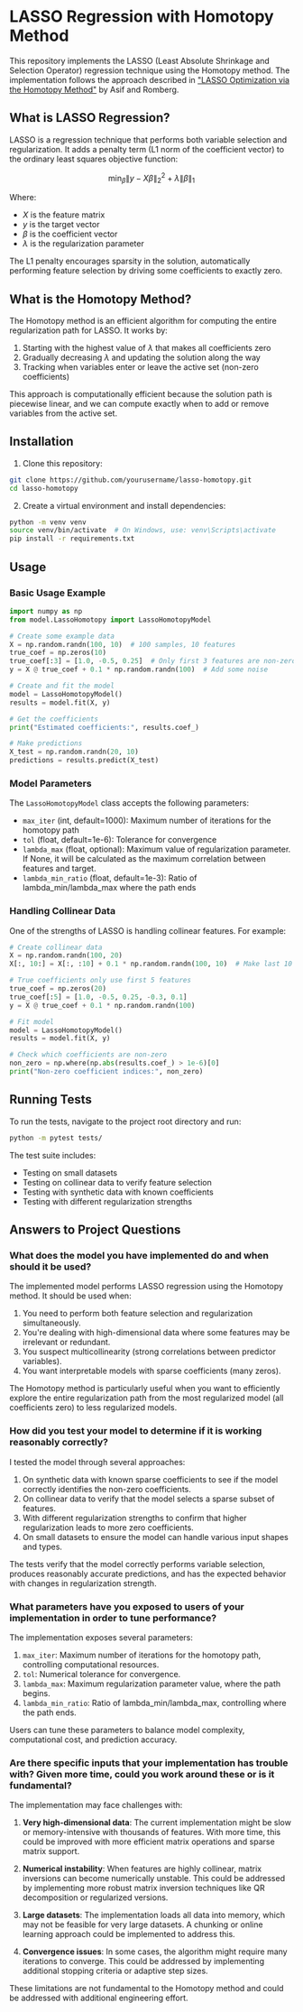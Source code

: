 # LASSO Regression with Homotopy Method

This repository implements the LASSO (Least Absolute Shrinkage and Selection Operator) regression technique using the Homotopy method. The implementation follows the approach described in ["LASSO Optimization via the Homotopy Method"](https://people.eecs.berkeley.edu/~elghaoui/Pubs/hom_lasso_NIPS08.pdf) by Asif and Romberg.

## What is LASSO Regression?

LASSO is a regression technique that performs both variable selection and regularization. It adds a penalty term (L1 norm of the coefficient vector) to the ordinary least squares objective function:

$$\min_{\beta} \|y - X\beta\|_2^2 + \lambda \|\beta\|_1$$

Where:
- $X$ is the feature matrix
- $y$ is the target vector
- $\beta$ is the coefficient vector
- $\lambda$ is the regularization parameter

The L1 penalty encourages sparsity in the solution, automatically performing feature selection by driving some coefficients to exactly zero.

## What is the Homotopy Method?

The Homotopy method is an efficient algorithm for computing the entire regularization path for LASSO. It works by:

1. Starting with the highest value of $\lambda$ that makes all coefficients zero
2. Gradually decreasing $\lambda$ and updating the solution along the way
3. Tracking when variables enter or leave the active set (non-zero coefficients)

This approach is computationally efficient because the solution path is piecewise linear, and we can compute exactly when to add or remove variables from the active set.

## Installation

1. Clone this repository:
```bash
git clone https://github.com/yourusername/lasso-homotopy.git
cd lasso-homotopy
```

2. Create a virtual environment and install dependencies:
```bash
python -m venv venv
source venv/bin/activate  # On Windows, use: venv\Scripts\activate
pip install -r requirements.txt
```

## Usage

### Basic Usage Example

```python
import numpy as np
from model.LassoHomotopy import LassoHomotopyModel

# Create some example data
X = np.random.randn(100, 10)  # 100 samples, 10 features
true_coef = np.zeros(10)
true_coef[:3] = [1.0, -0.5, 0.25]  # Only first 3 features are non-zero
y = X @ true_coef + 0.1 * np.random.randn(100)  # Add some noise

# Create and fit the model
model = LassoHomotopyModel()
results = model.fit(X, y)

# Get the coefficients
print("Estimated coefficients:", results.coef_)

# Make predictions
X_test = np.random.randn(20, 10)
predictions = results.predict(X_test)
```

### Model Parameters

The `LassoHomotopyModel` class accepts the following parameters:

- `max_iter` (int, default=1000): Maximum number of iterations for the homotopy path
- `tol` (float, default=1e-6): Tolerance for convergence
- `lambda_max` (float, optional): Maximum value of regularization parameter. If None, it will be calculated as the maximum correlation between features and target.
- `lambda_min_ratio` (float, default=1e-3): Ratio of lambda_min/lambda_max where the path ends

### Handling Collinear Data

One of the strengths of LASSO is handling collinear features. For example:

```python
# Create collinear data
X = np.random.randn(100, 20)
X[:, 10:] = X[:, :10] + 0.1 * np.random.randn(100, 10)  # Make last 10 features collinear with first 10

# True coefficients only use first 5 features
true_coef = np.zeros(20)
true_coef[:5] = [1.0, -0.5, 0.25, -0.3, 0.1]
y = X @ true_coef + 0.1 * np.random.randn(100)

# Fit model
model = LassoHomotopyModel()
results = model.fit(X, y)

# Check which coefficients are non-zero
non_zero = np.where(np.abs(results.coef_) > 1e-6)[0]
print("Non-zero coefficient indices:", non_zero)
```

## Running Tests

To run the tests, navigate to the project root directory and run:

```bash
python -m pytest tests/
```

The test suite includes:
- Testing on small datasets
- Testing on collinear data to verify feature selection
- Testing with synthetic data with known coefficients
- Testing with different regularization strengths

## Answers to Project Questions

### What does the model you have implemented do and when should it be used?

The implemented model performs LASSO regression using the Homotopy method. It should be used when:

1. You need to perform both feature selection and regularization simultaneously.
2. You're dealing with high-dimensional data where some features may be irrelevant or redundant.
3. You suspect multicollinearity (strong correlations between predictor variables).
4. You want interpretable models with sparse coefficients (many zeros).

The Homotopy method is particularly useful when you want to efficiently explore the entire regularization path from the most regularized model (all coefficients zero) to less regularized models.

### How did you test your model to determine if it is working reasonably correctly?

I tested the model through several approaches:

1. On synthetic data with known sparse coefficients to see if the model correctly identifies the non-zero coefficients.
2. On collinear data to verify that the model selects a sparse subset of features.
3. With different regularization strengths to confirm that higher regularization leads to more zero coefficients.
4. On small datasets to ensure the model can handle various input shapes and types.

The tests verify that the model correctly performs variable selection, produces reasonably accurate predictions, and has the expected behavior with changes in regularization strength.

### What parameters have you exposed to users of your implementation in order to tune performance?

The implementation exposes several parameters:

1. `max_iter`: Maximum number of iterations for the homotopy path, controlling computational resources.
2. `tol`: Numerical tolerance for convergence.
3. `lambda_max`: Maximum regularization parameter value, where the path begins.
4. `lambda_min_ratio`: Ratio of lambda_min/lambda_max, controlling where the path ends.

Users can tune these parameters to balance model complexity, computational cost, and prediction accuracy.

### Are there specific inputs that your implementation has trouble with? Given more time, could you work around these or is it fundamental?

The implementation may face challenges with:

1. **Very high-dimensional data**: The current implementation might be slow or memory-intensive with thousands of features. With more time, this could be improved with more efficient matrix operations and sparse matrix support.

2. **Numerical instability**: When features are highly collinear, matrix inversions can become numerically unstable. This could be addressed by implementing more robust matrix inversion techniques like QR decomposition or regularized versions.

3. **Large datasets**: The implementation loads all data into memory, which may not be feasible for very large datasets. A chunking or online learning approach could be implemented to address this.

4. **Convergence issues**: In some cases, the algorithm might require many iterations to converge. This could be addressed by implementing additional stopping criteria or adaptive step sizes.

These limitations are not fundamental to the Homotopy method and could be addressed with additional engineering effort.
